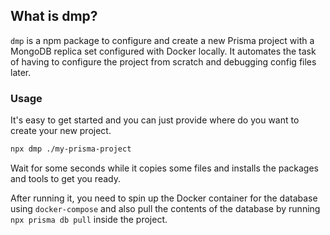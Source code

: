 ## What is dmp?

`dmp` is a npm package to configure and create a new Prisma project with a MongoDB replica set configured with Docker locally. It automates the task of having to configure the project from scratch and debugging config files later.

### Usage

It's easy to get started and you can just provide where do you want to create your new project.

```sh
npx dmp ./my-prisma-project
```

Wait for some seconds while it copies some files and installs the packages and tools to get you ready.

After running it, you need to spin up the Docker container for the database using `docker-compose` and also pull the contents of the database by running `npx prisma db pull` inside the project.
